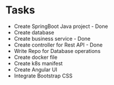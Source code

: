 # Tasks

* Create SpringBoot Java project - Done
* Create database
* Create business service - Done
* Create controller for Rest API - Done
* Write Repo for Database operations
* Create docker file
* Create k8s manifest
* Create Angular UI
* Integrate Bootstrap CSS
